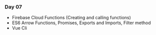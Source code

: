 ### Day 07

- Firebase Cloud Functions (Creating and calling functions)
- ES6 Arrow Functions, Promises, Exports and Imports, Filter method
- Vue Cli